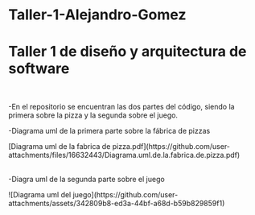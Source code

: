 # Taller-1-Alejandro-Gomez

<h1>Taller 1 de diseño y arquitectura de software</h1 >  <br>
<p>-En el repositorio se encuentran las dos partes del código, siendo la primera sobre la pizza y la segunda sobre el juego.</p> 
<p>-Diagrama uml de la primera parte sobre la fábrica de pizzas</p>
[Diagrama uml de la fabrica de pizza.pdf](https://github.com/user-attachments/files/16632443/Diagrama.uml.de.la.fabrica.de.pizza.pdf)<br><br>
<p>-Diagra uml de la segunda parte sobre el juego</p>
![Diagrama uml del juego](https://github.com/user-attachments/assets/342809b8-ed3a-44bf-a68d-b59b829859f1)
<br>
